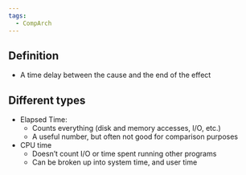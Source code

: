 ```yaml
---
tags:
  - CompArch
---
```

## Definition
- A time delay between the cause and the end of the effect
## Different types
- Elapsed Time:
	- Counts everything (disk and memory accesses, I/O, etc.)
	- A useful number, but often not good for comparison purposes
- CPU time 
	- Doesn’t count I/O or time spent running other programs 
	- Can be broken up into system time, and user time